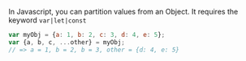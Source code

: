 In Javascript, you can partition values from an Object. It requires the keyword `var|let|const`

```js
var myObj = {a: 1, b: 2, c: 3, d: 4, e: 5};
var {a, b, c, ...other} = myObj;
// => a = 1, b = 2, b = 3, other = {d: 4, e: 5}
```
